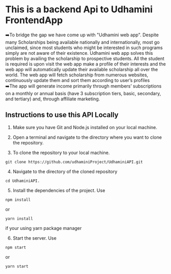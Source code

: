 # This is a backend Api to Udhamini FrontendApp
➡️To bridge the gap we have come up with "Udhamini web app". 
Despite many Scholarships being available nationally and internationally, most go unclaimed, since most students who might be interested in such programs simply are not aware of their existence.
Udhamini web app solves this problem by availing the scholarship to prospective students. All the student is required is upon visit the web app make a profile of their interests and the web app will automatically update their available scholarship all over the world.
The web app will fetch scholarship from numerous websites, continuously update them and sort them according to user’s profiles <br/>
➡️The app will generate income primarily through members’ subscriptions on a monthly or annual basis (have 3 subscription tiers, basic, secondary, and tertiary) and, through affiliate marketing.
## Instructions to use this API Locally
  1. Make sure you have Git and Node.js installed on your local machine.
  
  2. Open a terminal and navigate to the directory where you want to clone the repository.
  
  3. To clone the repository to your local machine.
  
    git clone https://github.com/udhaminiProject/UdhaminiAPI.git
  
  4. Navigate to the directory of the cloned repository
    
    cd UdhaminiAPI.
  
  5. Install the dependencies of the project. Use 
  
    npm install 
    
  or 
  
    yarn install 
  
  if your using yarn package manager
  
  6. Start the server. Use 
  
    npm start 
    
  or 
    
    yarn start


